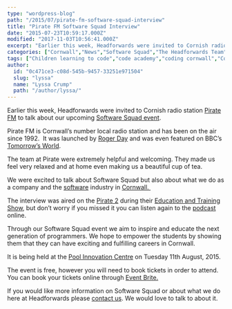 ```yaml
---
type: "wordpress-blog"
path: "/2015/07/pirate-fm-software-squad-interview"
title: "Pirate FM Software Squad Interview"
date: "2015-07-23T10:59:17.000Z"
modified: "2017-11-03T10:56:41.000Z"
excerpt: "Earlier this week, Headforwards were invited to Cornish radio station Pirate FM to talk about our upcoming Software Squad event. Pirate FM is Cornwall’s number local radio station and has been on the air since 1992.  It was launched by Roger Day and was even featured on BBC’s Tomorrow’s World. The team at Pirate were …"
categories: ["Cornwall","News","Software Squad","The Headforwards Team"]
tags: ["Children learning to code","code academy","coding cornwall","Cornwall","corporate social responsibility","mclaren","Pirate","Pirate 2","Pirate FM","Radio Interview","school event cornwall","Software","software company uk","Software Cornwall","Software Squad","summer holidays cornwall"]
author:
  id: "0c471ce3-c08d-545b-9457-33251e971504"
  slug: "lyssa"
  name: "Lyssa Crump"
  path: "/author/lyssa/"
---
```

Earlier this week, Headforwards were invited to Cornish radio station [Pirate FM](http://www.piratefm.co.uk) to talk about our upcoming [Software Squad event](http://www.eventbrite.co.uk/e/headforwards-software-squad-tickets-17692901946).

Pirate FM is Cornwall’s number local radio station and has been on the air since 1992.  It was launched by [Roger Day](http://www.bbc.co.uk/programmes/p001d70g) and was even featured on BBC’s [Tomorrow’s World](http://www.bbc.co.uk/archive/tomorrowsworld/).

The team at Pirate were extremely helpful and welcoming. They made us feel very relaxed and at home even making us a beautiful cup of tea.

We were excited to talk about Software Squad but also about what we do as a company and the [software](http://www.softwarecornwall.org/) industry in [Cornwall. ](https://www.visitcornwall.com/)

The interview was aired on the [Pirate 2](http://www.pirate2.co.uk) during their [Education and Training Show](http://www.pirate2.co.uk/shows/the-education-and-training-show/shows/), but don’t worry if you missed it you can listen again to the [podcast](http://www.pirate2.co.uk/podcasts/cml/4/52.mp3) online.

Through our Software Squad event we aim to inspire and educate the next generation of programmers. We hope to empower the students by showing them that they can have exciting and fulfilling careers in Cornwall.

It is being held at the [Pool Innovation Centre](http://www.cornwallinnovation.co.uk/pool-innovation-centre) on Tuesday 11th August, 2015.

The event is free, however you will need to book tickets in order to attend. You can book your tickets online through [Event Brite.](http://www.eventbrite.co.uk/e/headforwards-software-squad-tickets-17692901946?aff=ehomesaved)

If you would like more information on Software Squad or about what we do here at Headforwards please [contact us](http://www.headforwards.com/contact/). We would love to talk to about it.
